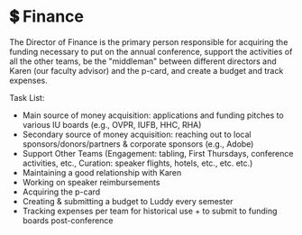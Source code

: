 # 💲 Finance

The Director of Finance is the primary person responsible for acquiring the funding necessary to put on the annual conference, support the activities of all the other teams, be the "middleman" between different directors and Karen (our faculty advisor) and the p-card, and create a budget and track expenses.

Task List:

* Main source of money acquisition: applications and funding pitches to various IU boards (e.g., OVPR, IUFB, HHC, RHA)
* Secondary source of money acquisition: reaching out to local sponsors/donors/partners & corporate sponsors (e.g., Adobe)
* Support Other Teams (Engagement: tabling, First Thursdays, conference activities, etc., Curation: speaker flights, hotels, etc., etc. etc.)
* Maintaining a good relationship with Karen
* Working on speaker reimbursements
* Acquiring the p-card
* Creating & submitting a budget to Luddy every semester
* Tracking expenses per team for historical use + to submit to funding boards post-conference
